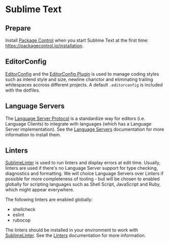 # Sublime Text

## Prepare

Install [Package Control](https://packagecontrol.io/) when you start Sublime Text at the first time: https://packagecontrol.io/installation.

## EditorConfig

[EditorConfig](http://editorconfig.org/) and the [EditorConfig Plugin](https://github.com/sindresorhus/editorconfig-sublime) is used to manage coding styles such as intend style and size, newline charictor and eliminating trailing whitespaces accross different projects. A default `.editorconfig` is included with the dotfiles.

## Language Servers

The [Language Server Protocol](https://github.com/Microsoft/language-server-protocol) is a standardize way for editors (i.e. Language Clients) to integrate with languages (which has a Language Server implementation). See the [Language Servers](./Language%20Server.md) documentation for more information to install them.

## Linters

[SublimeLinter](http://www.sublimelinter.com/) is used to run linters and display errors at edit time. Usually, linters are used if there's no Language Server support for type checking, diagnostics and formatting. We will choice Language Servers over Linters if possible for more completeness of tooling - but will be chosen to enabled globally for scripting languages such as Shell Script, JavaScript and Ruby, which might appear everywhere.

The following linters are enabled globally:

- shellcheck
- eslint
- rubocop

The linters should be installed in your environment to work with [SublimeLinter](http://www.sublimelinter.com/). See the [Linters](./Linters.md) documentation for more information.
